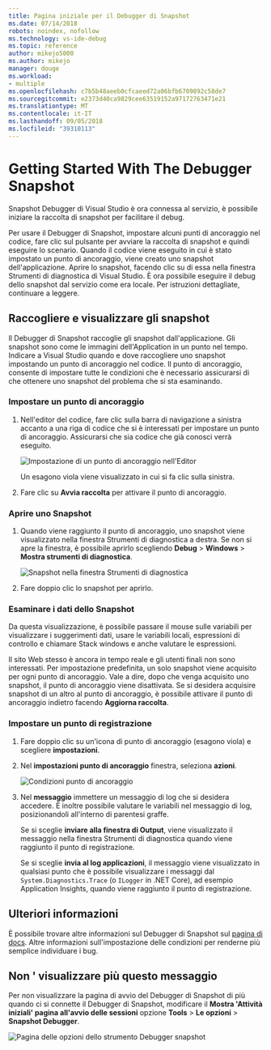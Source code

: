 ```yaml
---
title: Pagina iniziale per il Debugger di Snapshot
ms.date: 07/14/2018
robots: noindex, nofollow
ms.technology: vs-ide-debug
ms.topic: reference
author: mikejo5000
ms.author: mikejo
manager: douge
ms.workload:
- multiple
ms.openlocfilehash: c7b5b48aeeb0cfcaeed72a06bfb6709892c58de7
ms.sourcegitcommit: e2373d40ca9829cee63519152a97172763471e21
ms.translationtype: MT
ms.contentlocale: it-IT
ms.lasthandoff: 09/05/2018
ms.locfileid: "39310113"
---
```

# <a name="getting-started-with-the-snapshot-debugger"></a>Getting Started With The Debugger Snapshot

Snapshot Debugger di Visual Studio è ora connessa al servizio, è possibile iniziare la raccolta di snapshot per facilitare il debug.

Per usare il Debugger di Snapshot, impostare alcuni punti di ancoraggio nel codice, fare clic sul pulsante per avviare la raccolta di snapshot e quindi eseguire lo scenario. Quando il codice viene eseguito in cui è stato impostato un punto di ancoraggio, viene creato uno snapshot dell'applicazione. Aprire lo snapshot, facendo clic su di essa nella finestra Strumenti di diagnostica di Visual Studio. È ora possibile eseguire il debug dello snapshot dal servizio come era locale. Per istruzioni dettagliate, continuare a leggere.

## <a name="collect-and-view-snapshots"></a>Raccogliere e visualizzare gli snapshot

Il Debugger di Snapshot raccoglie gli snapshot dall'applicazione. Gli snapshot sono come le immagini dell'Application in un punto nel tempo. Indicare a Visual Studio quando e dove raccogliere uno snapshot impostando un punto di ancoraggio nel codice. Il punto di ancoraggio, consente di impostare tutte le condizioni che è necessario assicurarsi di che ottenere uno snapshot del problema che si sta esaminando.

### <a name="set-a-snappoint"></a>Impostare un punto di ancoraggio

1. Nell'editor del codice, fare clic sulla barra di navigazione a sinistra accanto a una riga di codice che si è interessati per impostare un punto di ancoraggio. Assicurarsi che sia codice che già conosci verrà eseguito. 

    ![Impostazione di un punto di ancoraggio nell'Editor](../media/snapshot-startpage-set-snappoint.png)

    Un esagono viola viene visualizzato in cui si fa clic sulla sinistra.

2. Fare clic su **Avvia raccolta** per attivare il punto di ancoraggio.

### <a name="open-a-snapshot"></a>Aprire uno Snapshot

1. Quando viene raggiunto il punto di ancoraggio, uno snapshot viene visualizzato nella finestra Strumenti di diagnostica a destra. Se non si apre la finestra, è possibile aprirlo scegliendo **Debug** > **Windows** > **Mostra strumenti di diagnostica**. 

    ![Snapshot nella finestra Strumenti di diagnostica](../media/snapshot-startpage-diagsession-window.png)

2. Fare doppio clic lo snapshot per aprirlo.

### <a name="inspect-snapshot-data"></a>Esaminare i dati dello Snapshot

Da questa visualizzazione, è possibile passare il mouse sulle variabili per visualizzare i suggerimenti dati, usare le variabili locali, espressioni di controllo e chiamare Stack windows e anche valutare le espressioni.

Il sito Web stesso è ancora in tempo reale e gli utenti finali non sono interessati. Per impostazione predefinita, un solo snapshot viene acquisito per ogni punto di ancoraggio. Vale a dire, dopo che venga acquisito uno snapshot, il punto di ancoraggio viene disattivata. Se si desidera acquisire snapshot di un altro al punto di ancoraggio, è possibile attivare il punto di ancoraggio indietro facendo **Aggiorna raccolta**.

### <a name="set-a-logpoint"></a>Impostare un punto di registrazione

1. Fare doppio clic su un'icona di punto di ancoraggio (esagono viola) e scegliere **impostazioni**.

2. Nel **impostazioni punto di ancoraggio** finestra, seleziona **azioni**.

    ![Condizioni punto di ancoraggio](../media/snapshot-startpage-logpoint.png)

3. Nel **messaggio** immettere un messaggio di log che si desidera accedere. È inoltre possibile valutare le variabili nel messaggio di log, posizionandoli all'interno di parentesi graffe.

    Se si sceglie **inviare alla finestra di Output**, viene visualizzato il messaggio nella finestra Strumenti di diagnostica quando viene raggiunto il punto di registrazione. 

    Se si sceglie **invia al log applicazioni**, il messaggio viene visualizzato in qualsiasi punto che è possibile visualizzare i messaggi dal `System.Diagnostics.Trace` (o `ILogger` in .NET Core), ad esempio Application Insights, quando viene raggiunto il punto di registrazione.

## <a name="learn-more"></a>Ulteriori informazioni

È possibile trovare altre informazioni sul Debugger di Snapshot sul [pagina di docs](../debug-live-azure-applications.md). Altre informazioni sull'impostazione delle condizioni per renderne più semplice individuare i bug.

## <a name="dont-show-me-this-again"></a>Non ' visualizzare più questo messaggio

Per non visualizzare la pagina di avvio del Debugger di Snapshot di più quando ci si connette il Debugger di Snapshot, modificare il **Mostra 'Attività iniziali' pagina all'avvio delle sessioni** opzione **Tools**  >   **Le opzioni** > **Snapshot Debugger**. 

![Pagina delle opzioni dello strumento Debugger snapshot](../media/snapshot-startpage-tools-options.png)
